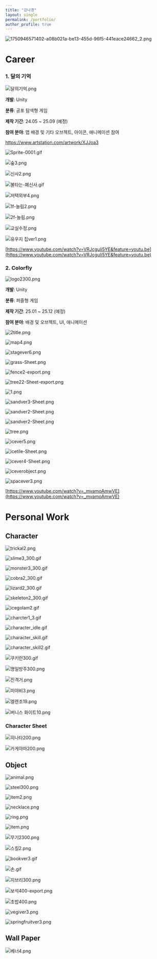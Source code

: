 ```yaml
---
title: "강나경"
layout: single
permalink: /portfolio/
author_profile: true
---
```


![1750946571402-a08b021a-be13-455d-96f5-441eace24662_2.png](images/e6bf41f1-1606-4a15-8cad-dea76ffc7d2f_Export-f6dd3b67-baac-40d4-8c1b-42210a835266/2.png)

# Career

### 1. 달의 기억

![달의기억.png](4109015e-63ba-4a6d-9fa1-f54743cf8128.png)

**개발**: Unity

**분류**: 공포 탐색형 게임

**제작 기간**: 24.05 ~ 25.09 (예정)

**참여 분야**: 맵 배경 및 기타 오브젝트, 아이콘, 애니메이션 참여

https://www.artstation.com/artwork/XJJoa3

![Sprite-0001.gif](Sprite-0001.gif)

![숲3.png](%EC%88%B23.png)

![신사2.png](%EC%8B%A0%EC%82%AC2.png)

![불타는-폐신사.gif](%EB%B6%88%ED%83%80%EB%8A%94-%ED%8F%90%EC%8B%A0%EC%82%AC.gif)

![저택외부4.png](%EC%A0%80%ED%83%9D%EC%99%B8%EB%B6%804.png)

![1f-늘림2.png](1f-%EB%8A%98%EB%A6%BC2.png)

![2f-늘림.png](2f-%EB%8A%98%EB%A6%BC.png)

![교실수정.png](%EA%B5%90%EC%8B%A4%EC%88%98%EC%A0%95.png)

![유우지 집ver1.png](%EC%9C%A0%EC%9A%B0%EC%A7%80_%EC%A7%91ver1.png)

[https://www.youtube.com/watch?v=VRJcguli5YE&feature=youtu.be](https://www.youtube.com/watch?v=VRJcguli5YE&feature=youtu.be)

### 2. Colorfly

![logo2300.png](logo2300.png)

**개발**: Unity

**분류**: 퍼즐형 게임

**제작 기간**: 25.01 ~ 25.12 (예정)

**참여 분야**: 배경 및 오브젝트, UI, 애니메이션

![2title.png](2title.png)

![map4.png](map4.png)

![stagever6.png](stagever6.png)

![grass-Sheet.png](grass-Sheet.png)

![fence2-export.png](fence2-export.png)

![tree22-Sheet-export.png](tree22-Sheet-export.png)

![1.png](1.png)

![sandver3-Sheet.png](sandver3-Sheet.png)

![sandver2-Sheet.png](sandver2-Sheet.png)

![sandver2-Sheet.png](sandver2-Sheet%201.png)

![tree.png](tree.png)

![icever5.png](icever5.png)

![icetile-Sheet.png](icetile-Sheet.png)

![icever4-Sheet.png](icever4-Sheet.png)

![iceverobject.png](iceverobject.png)

![spacever3.png](spacever3.png)

[https://www.youtube.com/watch?v=_mvamoAmwVE](https://www.youtube.com/watch?v=_mvamoAmwVE)

# Personal Work

## Character

![trickal2.png](trickal2.png)

![slime3_300.gif](slime3_300.gif)

![monster3_300.gif](monster3_300.gif)

![cobra2_300.gif](cobra2_300.gif)

![lizard2_300.gif](lizard2_300.gif)

![skeleton2_300.gif](skeleton2_300.gif)

![icegolam2.gif](icegolam2.gif)

![charcter1_3.gif](charcter1_3.gif)

![character_idle.gif](character_idle.gif)

![character_skill.gif](character_skill.gif)

![character_skill2.gif](character_skill2.gif)

![쿠키런300.gif](%EC%BF%A0%ED%82%A4%EB%9F%B0300.gif)

![명일방주300.png](%EB%AA%85%EC%9D%BC%EB%B0%A9%EC%A3%BC300.png)

![진격거.png](%EC%A7%84%EA%B2%A9%EA%B1%B0.png)

![미야비3.png](%EB%AF%B8%EC%95%BC%EB%B9%843.png)

![엘렌조19.png](%EC%97%98%EB%A0%8C%EC%A1%B019.png)

![버니스 화이트10.png](%EB%B2%84%EB%8B%88%EC%8A%A4_%ED%99%94%EC%9D%B4%ED%8A%B810.png)

### Character Sheet

![히나타200.png](%ED%9E%88%EB%82%98%ED%83%80200.png)

![카게야마200.png](%EC%B9%B4%EA%B2%8C%EC%95%BC%EB%A7%88200.png)

## Object

![animal.png](animal.png)

![steel300.png](steel300.png)

![item2.png](item2.png)

![necklace.png](necklace.png)

![ring.png](ring.png)

![item.png](item.png)

![무기2300.png](%EB%AC%B4%EA%B8%B02300.png)

![스킬2.png](%EC%8A%A4%ED%82%AC2.png)

![bookver3.gif](bookver3.gif)

![손.gif](%EC%86%90.gif)

![지브리300.png](%EC%A7%80%EB%B8%8C%EB%A6%AC300.png)

![보석400-export.png](%EB%B3%B4%EC%84%9D400-export.png)

![초밥400.png](%EC%B4%88%EB%B0%A5400.png)

![vegiver3.png](vegiver3.png)

![springfruitver3.png](springfruitver3.png)

## Wall Paper

![베너4.png](%EB%B2%A0%EB%84%884.png)
